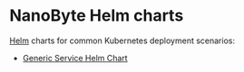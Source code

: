# NanoByte Helm charts

[Helm](https://helm.sh/) charts for common Kubernetes deployment scenarios:
- [Generic Service Helm Chart](charts/generic-service/)
